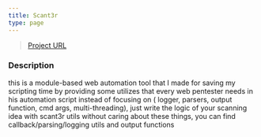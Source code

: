 ```yaml
---
title: Scant3r
type: page
---
```


> [Project URL](https://github.com/knassar702/scant3r)

### Description

this is a module-based web automation tool that I made for saving my scripting time by providing some utilizes that every web pentester needs in his automation script instead of focusing on ( logger, parsers, output function, cmd args, multi-threading), just write the logic of your scanning idea with scant3r utils without caring about these things, you can find callback/parsing/logging utils and output functions
